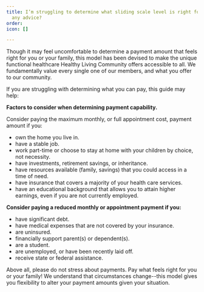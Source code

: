 ```yaml
---
title: I’m struggling to determine what sliding scale level is right for me/my family--
  any advice?
order: 
icon: []

---
```

Though it may feel uncomfortable to determine a payment amount that feels right for you or your family, this model has been devised to make the unique functional healthcare Healthy Living Community offers accessible to all. We fundamentally value every single one of our members, and what you offer to our community.

If you are struggling with determining what you can pay, this guide may help:

**Factors to consider when determining payment capability.**

Consider paying the maximum monthly, or full appointment cost, payment amount if you:

* own the home you live in.
* have a stable job.
* work part-time or choose to stay at home with your children by choice, not necessity.
* have investments, retirement savings, or inheritance.
* have resources available (family, savings) that you could access in a time of need.
* have insurance that covers a majority of your health care services.
* have an educational background that allows you to attain higher earnings, even if you are not currently employed.

**Consider paying a reduced monthly or appointment payment if you:**

* have significant debt.
* have medical expenses that are not covered by your insurance.
* are uninsured.
* financially support parent(s) or dependent(s).
* are a student.
* are unemployed, or have been recently laid off.
* receive state or federal assistance.

Above all, please do not stress about payments. Pay what feels right for you or your family! We understand that circumstances change--this model gives you flexibility to alter your payment amounts given your situation.